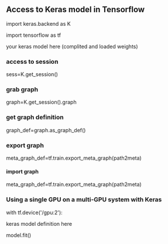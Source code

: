 


## Access to Keras model in Tensorflow


import keras.backend as K

import tensorflow as tf


your keras model here (complited and loaded weights)


### access to session

sess=K.get_session()


### grab graph

graph=K.get_session().graph


### get graph definition
graph_def=graph.as_graph_def()


### export graph
meta_graph_def=tf.train.export_meta_graph(path2meta)


#### import graph
meta_graph_def=tf.train.export_meta_graph(path2meta)


### Using a single GPU on a multi-GPU system with Keras
with tf.device('/gpu:2'):

  keras model definition here


model.fit()  
